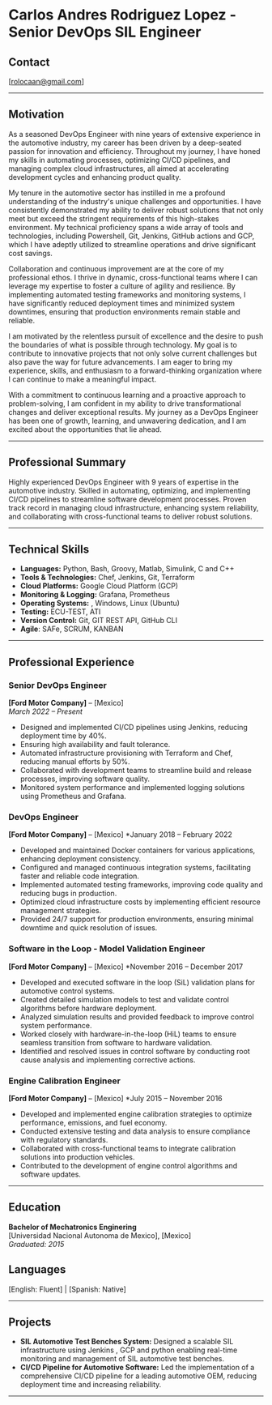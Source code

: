 # Carlos Andres Rodriguez Lopez - Senior DevOps SIL Engineer

## Contact 
[rolocaan@gmail.com]

---
## Motivation

As a seasoned DevOps Engineer with nine years of extensive experience in the automotive industry, my career has been driven by a deep-seated passion for innovation and efficiency. Throughout my journey, I have honed my skills in automating processes, optimizing CI/CD pipelines, and managing complex cloud infrastructures, all aimed at accelerating development cycles and enhancing product quality.

My tenure in the automotive sector has instilled in me a profound understanding of the industry's unique challenges and opportunities. I have consistently demonstrated my ability to deliver robust solutions that not only meet but exceed the stringent requirements of this high-stakes environment. My technical proficiency spans a wide array of tools and technologies, including Powershell, Git, Jenkins, GitHub actions and GCP, which I have adeptly utilized to streamline operations and drive significant cost savings.

Collaboration and continuous improvement are at the core of my professional ethos. I thrive in dynamic, cross-functional teams where I can leverage my expertise to foster a culture of agility and resilience. By implementing automated testing frameworks and monitoring systems, I have significantly reduced deployment times and minimized system downtimes, ensuring that production environments remain stable and reliable.

I am motivated by the relentless pursuit of excellence and the desire to push the boundaries of what is possible through technology. My goal is to contribute to innovative projects that not only solve current challenges but also pave the way for future advancements. I am eager to bring my experience, skills, and enthusiasm to a forward-thinking organization where I can continue to make a meaningful impact.

With a commitment to continuous learning and a proactive approach to problem-solving, I am confident in my ability to drive transformational changes and deliver exceptional results. My journey as a DevOps Engineer has been one of growth, learning, and unwavering dedication, and I am excited about the opportunities that lie ahead.

---

## Professional Summary

Highly experienced DevOps Engineer with 9 years of expertise in the automotive industry. Skilled in automating, optimizing, and implementing CI/CD pipelines to streamline software development processes. Proven track record in managing cloud infrastructure, enhancing system reliability, and collaborating with cross-functional teams to deliver robust solutions.

---

## Technical Skills

- **Languages:** Python, Bash, Groovy, Matlab, Simulink, C and C++
- **Tools & Technologies:** Chef, Jenkins, Git, Terraform
- **Cloud Platforms:** Google Cloud Platform (GCP)
- **Monitoring & Logging:** Grafana, Prometheus
- **Operating Systems:** , Windows, Linux (Ubuntu)
- **Testing:** ECU-TEST, ATI
- **Version Control:** Git, GIT REST API, GitHub CLI
- **Agile**: SAFe, SCRUM, KANBAN

---

## Professional Experience

### Senior DevOps Engineer
**[Ford Motor Company]** – [Mexico]  
*March 2022 – Present*

- Designed and implemented CI/CD pipelines using Jenkins, reducing deployment time by 40%.
- Ensuring high availability and fault tolerance.
- Automated infrastructure provisioning with Terraform and Chef, reducing manual efforts by 50%.
- Collaborated with development teams to streamline build and release processes, improving software quality.
- Monitored system performance and implemented logging solutions using Prometheus and Grafana.

### DevOps Engineer
**[Ford Motor Company]** – [Mexico] 
*January 2018 – February 2022

- Developed and maintained Docker containers for various applications, enhancing deployment consistency.
- Configured and managed continuous integration systems, facilitating faster and reliable code integration.
- Implemented automated testing frameworks, improving code quality and reducing bugs in production.
- Optimized cloud infrastructure costs by implementing efficient resource management strategies.
- Provided 24/7 support for production environments, ensuring minimal downtime and quick resolution of issues.

### Software in the Loop - Model Validation Engineer
**[Ford Motor Company]** – [Mexico] 
*November 2016 – December 2017

- Developed and executed software in the loop (SiL) validation plans for automotive control systems.
- Created detailed simulation models to test and validate control algorithms before hardware deployment.
- Analyzed simulation results and provided feedback to improve control system performance.
- Worked closely with hardware-in-the-loop (HiL) teams to ensure seamless transition from software to hardware validation.
- Identified and resolved issues in control software by conducting root cause analysis and implementing corrective actions.

### Engine Calibration Engineer
**[Ford Motor Company]** – [Mexico] 
*July 2015 – November 2016

- Developed and implemented engine calibration strategies to optimize performance, emissions, and fuel economy.
- Conducted extensive testing and data analysis to ensure compliance with regulatory standards.
- Collaborated with cross-functional teams to integrate calibration solutions into production vehicles.
- Contributed to the development of engine control algorithms and software updates.

---

## Education

**Bachelor of Mechatronics Enginering**  
[Universidad Nacional Autonoma de Mexico], [Mexico]  
*Graduated: 2015*
## Languages
[English: Fluent] | [Spanish: Native]

---

## Projects

- **SIL Automotive Test Benches System:** Designed a scalable SIL infrastructure using Jenkins , GCP and python enabling real-time monitoring and management of SIL automotive test benches.
- **CI/CD Pipeline for Automotive Software:** Led the implementation of a comprehensive CI/CD pipeline for a leading automotive OEM, reducing deployment time and increasing reliability.

---
